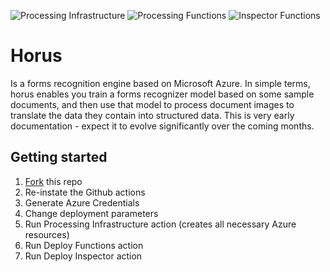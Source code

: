 ![Processing Infrastructure](https://github.com/nikkh/Horus/workflows/Processing%20Infrastructure/badge.svg) ![Processing Functions](https://github.com/nikkh/Horus/workflows/Processing%20Functions/badge.svg) ![Inspector Functions](https://github.com/nikkh/Horus/workflows/Inspector%20Functions/badge.svg)

# Horus

Is a forms recognition engine based on Microsoft Azure.  In simple terms, horus enables you train a forms recognizer model based on some sample documents, and then use that model to process document images to translate the data they contain into structured data. This is very early documentation - expect it to evolve significantly over the coming months.


## Getting started

1. [Fork](https://github.com/login?return_to=%2Fnikkh%2FHorus) this repo
2. Re-instate the Github actions
3. Generate Azure Credentials
4. Change deployment parameters
5. Run Processing Infrastructure action (creates all necessary Azure resources)
6. Run Deploy Functions action
7. Run Deploy Inspector action

